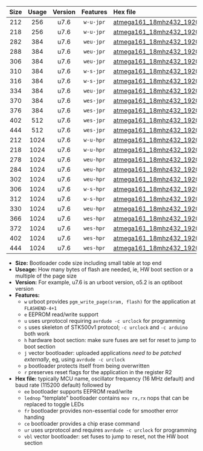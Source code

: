 |Size|Usage|Version|Features|Hex file|
|:-:|:-:|:-:|:-:|:--|
|212|256|u7.6|`w-u-jpr`|[atmega161_18mhz432_19200bps_ur_vbl.hex](https://raw.githubusercontent.com/stefanrueger/urboot/main/atmega161_18mhz432_19200bps_ur_vbl.hex)|
|218|256|u7.6|`w-u-jpr`|[atmega161_18mhz432_19200bps_lednop_ur_vbl.hex](https://raw.githubusercontent.com/stefanrueger/urboot/main/atmega161_18mhz432_19200bps_lednop_ur_vbl.hex)|
|282|384|u7.6|`weu-jpr`|[atmega161_18mhz432_19200bps_ee_ur_vbl.hex](https://raw.githubusercontent.com/stefanrueger/urboot/main/atmega161_18mhz432_19200bps_ee_ur_vbl.hex)|
|288|384|u7.6|`weu-jpr`|[atmega161_18mhz432_19200bps_ee_lednop_ur_vbl.hex](https://raw.githubusercontent.com/stefanrueger/urboot/main/atmega161_18mhz432_19200bps_ee_lednop_ur_vbl.hex)|
|306|384|u7.6|`weu-jpr`|[atmega161_18mhz432_19200bps_ee_lednop_fr_ur_vbl.hex](https://raw.githubusercontent.com/stefanrueger/urboot/main/atmega161_18mhz432_19200bps_ee_lednop_fr_ur_vbl.hex)|
|310|384|u7.6|`w-s-jpr`|[atmega161_18mhz432_19200bps_vbl.hex](https://raw.githubusercontent.com/stefanrueger/urboot/main/atmega161_18mhz432_19200bps_vbl.hex)|
|316|384|u7.6|`w-s-jpr`|[atmega161_18mhz432_19200bps_lednop_vbl.hex](https://raw.githubusercontent.com/stefanrueger/urboot/main/atmega161_18mhz432_19200bps_lednop_vbl.hex)|
|334|384|u7.6|`weu-jpr`|[atmega161_18mhz432_19200bps_ee_lednop_fr_ce_ur_vbl.hex](https://raw.githubusercontent.com/stefanrueger/urboot/main/atmega161_18mhz432_19200bps_ee_lednop_fr_ce_ur_vbl.hex)|
|370|384|u7.6|`wes-jpr`|[atmega161_18mhz432_19200bps_ee_vbl.hex](https://raw.githubusercontent.com/stefanrueger/urboot/main/atmega161_18mhz432_19200bps_ee_vbl.hex)|
|376|384|u7.6|`wes-jpr`|[atmega161_18mhz432_19200bps_ee_lednop_vbl.hex](https://raw.githubusercontent.com/stefanrueger/urboot/main/atmega161_18mhz432_19200bps_ee_lednop_vbl.hex)|
|402|512|u7.6|`wes-jpr`|[atmega161_18mhz432_19200bps_ee_lednop_fr_vbl.hex](https://raw.githubusercontent.com/stefanrueger/urboot/main/atmega161_18mhz432_19200bps_ee_lednop_fr_vbl.hex)|
|444|512|u7.6|`wes-jpr`|[atmega161_18mhz432_19200bps_ee_lednop_fr_ce_vbl.hex](https://raw.githubusercontent.com/stefanrueger/urboot/main/atmega161_18mhz432_19200bps_ee_lednop_fr_ce_vbl.hex)|
|212|1024|u7.6|`w-u-hpr`|[atmega161_18mhz432_19200bps_ur.hex](https://raw.githubusercontent.com/stefanrueger/urboot/main/atmega161_18mhz432_19200bps_ur.hex)|
|218|1024|u7.6|`w-u-hpr`|[atmega161_18mhz432_19200bps_lednop_ur.hex](https://raw.githubusercontent.com/stefanrueger/urboot/main/atmega161_18mhz432_19200bps_lednop_ur.hex)|
|278|1024|u7.6|`weu-hpr`|[atmega161_18mhz432_19200bps_ee_ur.hex](https://raw.githubusercontent.com/stefanrueger/urboot/main/atmega161_18mhz432_19200bps_ee_ur.hex)|
|284|1024|u7.6|`weu-hpr`|[atmega161_18mhz432_19200bps_ee_lednop_ur.hex](https://raw.githubusercontent.com/stefanrueger/urboot/main/atmega161_18mhz432_19200bps_ee_lednop_ur.hex)|
|302|1024|u7.6|`weu-hpr`|[atmega161_18mhz432_19200bps_ee_lednop_fr_ur.hex](https://raw.githubusercontent.com/stefanrueger/urboot/main/atmega161_18mhz432_19200bps_ee_lednop_fr_ur.hex)|
|306|1024|u7.6|`w-s-hpr`|[atmega161_18mhz432_19200bps.hex](https://raw.githubusercontent.com/stefanrueger/urboot/main/atmega161_18mhz432_19200bps.hex)|
|312|1024|u7.6|`w-s-hpr`|[atmega161_18mhz432_19200bps_lednop.hex](https://raw.githubusercontent.com/stefanrueger/urboot/main/atmega161_18mhz432_19200bps_lednop.hex)|
|330|1024|u7.6|`weu-hpr`|[atmega161_18mhz432_19200bps_ee_lednop_fr_ce_ur.hex](https://raw.githubusercontent.com/stefanrueger/urboot/main/atmega161_18mhz432_19200bps_ee_lednop_fr_ce_ur.hex)|
|366|1024|u7.6|`wes-hpr`|[atmega161_18mhz432_19200bps_ee.hex](https://raw.githubusercontent.com/stefanrueger/urboot/main/atmega161_18mhz432_19200bps_ee.hex)|
|372|1024|u7.6|`wes-hpr`|[atmega161_18mhz432_19200bps_ee_lednop.hex](https://raw.githubusercontent.com/stefanrueger/urboot/main/atmega161_18mhz432_19200bps_ee_lednop.hex)|
|402|1024|u7.6|`wes-hpr`|[atmega161_18mhz432_19200bps_ee_lednop_fr.hex](https://raw.githubusercontent.com/stefanrueger/urboot/main/atmega161_18mhz432_19200bps_ee_lednop_fr.hex)|
|444|1024|u7.6|`wes-hpr`|[atmega161_18mhz432_19200bps_ee_lednop_fr_ce.hex](https://raw.githubusercontent.com/stefanrueger/urboot/main/atmega161_18mhz432_19200bps_ee_lednop_fr_ce.hex)|

- **Size:** Bootloader code size including small table at top end
- **Useage:** How many bytes of flash are needed, ie, HW boot section or a multiple of the page size
- **Version:** For example, u7.6 is an urboot version, o5.2 is an optiboot version
- **Features:**
  + `w` urboot provides `pgm_write_page(sram, flash)` for the application at `FLASHEND-4+1`
  + `e` EEPROM read/write support
  + `u` uses urprotocol requiring `avrdude -c urclock` for programming
  + `s` uses skeleton of STK500v1 protocol; `-c urclock` and `-c arduino` both work
  + `h` hardware boot section: make sure fuses are set for reset to jump to boot section
  + `j` vector bootloader: uploaded applications *need to be patched externally*, eg, using `avrdude -c urclock`
  + `p` bootloader protects itself from being overwritten
  + `r` preserves reset flags for the application in the register R2
- **Hex file:** typically MCU name, oscillator frequency (16 MHz default) and baud rate (115200 default) followed by
  + `ee` bootloader supports EEPROM read/write
  + `lednop` "template" bootloader contains `mov rx,rx` nops that can be replaced to toggle LEDs
  + `fr` bootloader provides non-essential code for smoother error handing
  + `ce` bootloader provides a chip erase command
  + `ur` uses urprotocol and requires `avrdude -c urclock` for programming
  + `vbl` vector bootloader: set fuses to jump to reset, not the HW boot section
